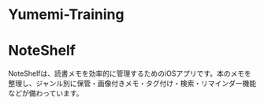 # Yumemi-Training
# NoteShelf
NoteShelfは、読書メモを効率的に管理するためのiOSアプリです。本のメモを整理し、ジャンル別に保管・画像付きメモ・タグ付け・検索・リマインダー機能などが備わっています。
